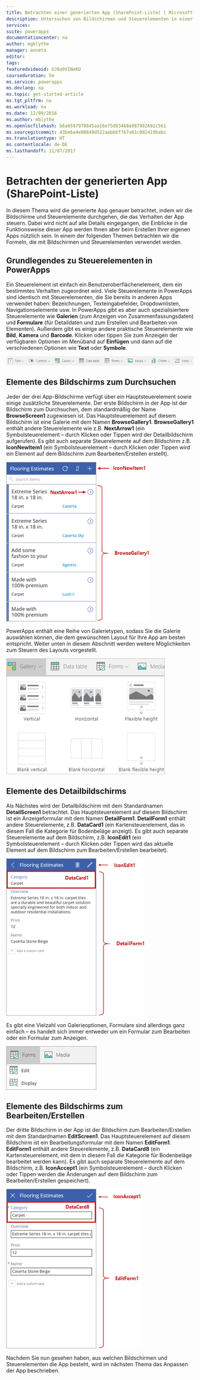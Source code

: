 ```yaml
---
title: Betrachten einer generierten App (SharePoint-Liste) | Microsoft-Dokumentation
description: Untersuchen von Bildschirmen und Steuerelementen in einer App
services: 
suite: powerapps
documentationcenter: na
author: mgblythe
manager: anneta
editor: 
tags: 
featuredvideoid: OJ8a9VINeKU
courseduration: 5m
ms.service: powerapps
ms.devlang: na
ms.topic: get-started-article
ms.tgt_pltfrm: na
ms.workload: na
ms.date: 12/09/2016
ms.author: mblythe
ms.openlocfilehash: b6a6597970845aa16e75d83468a987992692c561
ms.sourcegitcommit: 43be6a4e08849d522aabb6f767a81c092419babc
ms.translationtype: HT
ms.contentlocale: de-DE
ms.lasthandoff: 11/07/2017
---
```

# <a name="explore-the-generated-app-sharepoint-list"></a>Betrachten der generierten App (SharePoint-Liste)
In diesem Thema wird die generierte App genauer betrachtet, indem wir die Bildschirme und Steuerelemente durchgehen, die das Verhalten der App steuern. Dabei wird nicht auf alle Details eingegangen, die Einblicke in die Funktionsweise dieser App werden Ihnen aber beim Erstellen Ihrer eigenen Apps nützlich sein. In einem der folgenden Themen betrachten wir die Formeln, die mit Bildschirmen und Steuerelementen verwendet werden.

## <a name="understanding-controls-in-powerapps"></a>Grundlegendes zu Steuerelementen in PowerApps
Ein Steuerelement ist einfach ein Benutzeroberflächenelement, dem ein bestimmtes Verhalten zugeordnet wird. Viele Steuerelemente in PowerApps sind identisch mit Steuerelementen, die Sie bereits in anderen Apps verwendet haben: Bezeichnungen, Texteingabefelder, Dropdownlisten, Navigationselemente usw. In PowerApps gibt es aber auch spezialisiertere Steuerelemente wie **Galerien** (zum Anzeigen von Zusammenfassungsdaten) und **Formulare** (für Detaildaten und zum Erstellen und Bearbeiten von Elementen). Außerdem gibt es einige andere praktische Steuerelemente wie **Bild**, **Kamera** und **Barcode**. Klicken oder tippen Sie zum Anzeigen der verfügbaren Optionen im Menüband auf **Einfügen** und dann auf die verschiedenen Optionen wie **Text** oder **Symbole**.

![Registerkarte „Steuerelemente“ im PowerApps Studio-Menüband](./media/learning-spo-app-explore-controls/ribbon-controls.png)

## <a name="explore-the-browse-screen"></a>Elemente des Bildschirms zum Durchsuchen
Jeder der drei App-Bildschirme verfügt über ein Hauptsteuerelement sowie einige zusätzliche Steuerelemente. Der erste Bildschirm in der App ist der Bildschirm zum Durchsuchen, dem standardmäßig der Name **BrowseScreen1** zugewiesen ist. Das Hauptsteuerelement auf diesem Bildschirm ist eine Galerie mit dem Namen **BrowseGallery1**. **BrowseGallery1** enthält andere Steuerelemente wie z.B. **NextArrow1** (ein Symbolsteuerelement – durch Klicken oder Tippen wird der Detailbildschirm aufgerufen). Es gibt auch separate Steuerelemente auf dem Bildschirm z.B. **IconNewItem1** (ein Symbolsteuerelement – durch Klicken oder Tippen wird ein Element auf dem Bildschirm zum Bearbeiten/Erstellen erstellt).

![Bildschirm zum Durchsuchen mit Steuerelementen](./media/learning-spo-app-explore-controls/browse-screen.png)

PowerApps enthält eine Reihe von Galerietypen, sodass Sie die Galerie auswählen können, die dem gewünschten Layout für Ihre App am besten entspricht. Weiter unten in diesem Abschnitt werden weitere Möglichkeiten zum Steuern des Layouts vorgestellt.

![Optionen für PowerApps-Galerien](./media/learning-spo-app-explore-controls/galleries.png)

## <a name="explore-the-details-screen"></a>Elemente des Detailbildschirms
Als Nächstes wird der Detailbildschirm mit dem Standardnamen **DetailScreen1** betrachtet. Das Hauptsteuerelement auf diesem Bildschirm ist ein Anzeigeformular mit dem Namen **DetailForm1**. **DetailForm1** enthält andere Steuerelemente, z.B. **DataCard1** (ein Kartensteuerelement, das in diesem Fall die Kategorie für Bodenbeläge anzeigt). Es gibt auch separate Steuerelemente auf dem Bildschirm, z.B. **IconEdit1** (ein Symbolsteuerelement – durch Klicken oder Tippen wird das aktuelle Element auf dem Bildschirm zum Bearbeiten/Erstellen bearbeitet).

![Detailbildschirm mit Steuerelementen](./media/learning-spo-app-explore-controls/details-screen.png)

Es gibt eine Vielzahl von Galerieoptionen, Formulare sind allerdings ganz einfach – es handelt sich immer entweder um ein Formular zum Bearbeiten oder ein Formular zum Anzeigen.

![PowerApps-Formularoptionen](./media/learning-spo-app-explore-controls/forms.png)

## <a name="explore-the-editcreate-screen"></a>Elemente des Bildschirms zum Bearbeiten/Erstellen
Der dritte Bildschirm in der App ist der Bildschirm zum Bearbeiten/Erstellen mit dem Standardnamen **EditScreen1**. Das Hauptsteuerelement auf diesem Bildschirm ist ein Bearbeitungsformular mit dem Namen **EditForm1**. **EditForm1** enthält andere Steuerelemente, z.B. **DataCard8** (ein Kartensteuerelement, mit dem in diesem Fall die Kategorie für Bodenbeläge bearbeitet werden kann). Es gibt auch separate Steuerelemente auf dem Bildschirm, z.B. **IconAccept1** (ein Symbolsteuerelement – durch Klicken oder Tippen werden die Änderungen auf dem Bildschirm zum Bearbeiten/Erstellen gespeichert).

![Bearbeitungsbildschirm mit Steuerelementen](./media/learning-spo-app-explore-controls/edit-screen.png)

Nachdem Sie nun gesehen haben, aus welchen Bildschirmen und Steuerelementen die App besteht, wird im nächsten Thema das Anpassen der App beschrieben.

